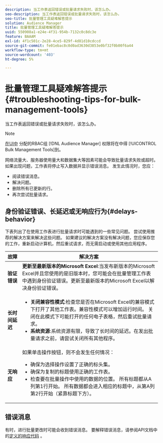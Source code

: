 ```yaml
---
description: 当工作表返回错误或批量请求失败时，该怎么办。
seo-description: 当工作表返回错误或批量请求失败时，该怎么办。
seo-title: 批量管理工具疑难解答提示
solution: Audience Manager
title: 批量管理工具疑难解答提示
uuid: 550908a1-e24e-4f31-954b-7132c0c8dc3e
feature: BAAAM
exl-id: 4f1c501c-2e28-4ce5-829f-4d81d10cdccd
source-git-commit: fe01ebac8c0d0ad3630d3853e0bf32f0b00f6a44
workflow-type: tm+mt
source-wordcount: '403'
ht-degree: 5%

---
```


# 批量管理工具疑难解答提示{#troubleshooting-tips-for-bulk-management-tools}

当工作表返回错误或批量请求失败时，该怎么办。



<!-- 

<p>r_bulk_troubleshoot.xml </p>

 -->

>[!NOTE]
>
>[在UI中](../../features/administration/administration-overview.md) 分配的RBAC组 [!DNL Audience Manager] 权限将在中得 [!UICONTROL Bulk Management Tools]到。

网络流量大、服务器使用量大和数据集大等因素可能会导致批量请求失败或超时。 如果出现问题，工作表将停止写入数据并显示错误消息。 发生此情况时，您应：

* 阅读错误消息。
* 解决问题。
* 删除所有已更新的行。
* 再次尝试批量请求。

## 身份验证错误、长延迟或无响应行为{#delays-behavior}

下表列出了在使用工作表进行批量请求时可能遇到的一些常见问题。 尝试使用推荐的解决方案来解决这些问题。 如果建议的解决方案没有解决问题，您应保存您的工作，重新启动计算机，然后重试请求，而无需启动或使用其他应用程序。

<table id="table_AC6FB99402214A4EAC6E709465BB67AF"> 
 <thead> 
  <tr> 
   <th colname="col1" class="entry"> 故障 </th> 
   <th colname="col2" class="entry"> 解决方案 </th> 
  </tr> 
 </thead>
 <tbody> 
  <tr> 
   <td colname="col1"> <b>验证错误</b> </td> 
   <td colname="col2"> 
    <b>更新至最新版本的Microsoft Excel</b>:当发布新版本的Microsoft Excel并且您使用的是旧版本时，您可能会在批量管理工作表中遇到身份验证错误。更新至最新版本的Microsoft Excel以解决身份验证错误。
</td> 
  </tr> 
  <tr> 
   <td colname="col1"> <b>长时间延迟</b> </td> 
   <td colname="col2"> 
    <ul id="ul_AA6F414024B2475AB1C0B46DC3FF0B36"> 
     <li id="li_ECC83AC39D7142519AA9A223DB8FCF23"> <b>关闭兼容性模式</b>:检查您是否在Microsoft Excel的兼容模式下打开了其他工作表。兼容性模式可以增加运行时间。 关闭在此模式下可能打开的任何电子表格，然后重试批量请求。 </li> 
     <li id="li_234BFCF563234DE198884F33AB75280D"> <b>系统资源</b>:系统资源有限，导致了长时间的延迟。在发出批量请求之前，请尝试关闭所有其他程序。 </li> 
    </ul> </td> 
  </tr> 
  <tr> 
   <td colname="col1"> <b>无响应</b> </td> 
   <td colname="col2">如果单击操作按钮，则不会发生任何情况： 
    <ul id="ul_142E63CDD556414AB639E51734FEDBCF"> 
     <li id="li_DBB6C819603D46B5AECC9C854FDAFDF1">确保为选择操作设置了正确的标头集。 </li> 
     <li id="li_391C9031907A4085BDAD42054960045C">确保为复制的标题使用正确的工作表。 </li> 
     <li id="li_76A7241989204933858621FAAB5C3408">检查要在批量操作中使用的数据的位置。 所有标题都从A列第1行开始。 所有数据都会进入相应的标题中，从第A列第2行开始（紧靠标题下方）。 </li> 
    </ul> </td> 
  </tr> 
 </tbody> 
</table>

## 错误消息

有时，进行批量更改时可能会收到错误消息。 要解释错误消息，请参阅API文档中的[定义的响应代码](/help/using/api/rest-api-main/aam-api-getting-started.md) 。
